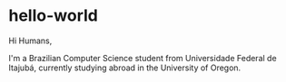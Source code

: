 # hello-world
Hi Humans,

I'm a Brazilian Computer Science student from Universidade Federal de Itajubá, currently studying abroad in the University of Oregon.
